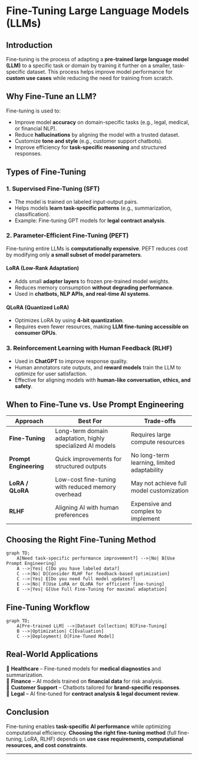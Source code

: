 # Fine-Tuning Large Language Models (LLMs)

## Introduction

Fine-tuning is the process of adapting a **pre-trained large language model (LLM)** to a specific task or domain by training it further on a smaller, task-specific dataset. This process helps improve model performance for **custom use cases** while reducing the need for training from scratch.

## Why Fine-Tune an LLM?

Fine-tuning is used to:

- Improve model **accuracy** on domain-specific tasks (e.g., legal, medical, or financial NLP).
- Reduce **hallucinations** by aligning the model with a trusted dataset.
- Customize **tone and style** (e.g., customer support chatbots).
- Improve efficiency for **task-specific reasoning** and structured responses.

## Types of Fine-Tuning

### 1. **Supervised Fine-Tuning (SFT)**

- The model is trained on labeled input-output pairs.
- Helps models **learn task-specific patterns** (e.g., summarization, classification).
- Example: Fine-tuning GPT models for **legal contract analysis**.

### 2. **Parameter-Efficient Fine-Tuning (PEFT)**

Fine-tuning entire LLMs is **computationally expensive**. PEFT reduces cost by modifying only **a small subset of model parameters**.

#### **LoRA (Low-Rank Adaptation)**

- Adds small **adapter layers** to frozen pre-trained model weights.
- Reduces memory consumption **without degrading performance**.
- Used in **chatbots, NLP APIs, and real-time AI systems**.

#### **QLoRA (Quantized LoRA)**

- Optimizes LoRA by using **4-bit quantization**.
- Requires even fewer resources, making **LLM fine-tuning accessible on consumer GPUs**.

### 3. **Reinforcement Learning with Human Feedback (RLHF)**

- Used in **ChatGPT** to improve response quality.
- Human annotators rate outputs, and **reward models** train the LLM to optimize for user satisfaction.
- Effective for aligning models with **human-like conversation, ethics, and safety**.

## When to Fine-Tune vs. Use Prompt Engineering

| **Approach** | **Best For** | **Trade-offs** |
|-------------|-------------|---------------|
| **Fine-Tuning** | Long-term domain adaptation, highly specialized AI models | Requires large compute resources |
| **Prompt Engineering** | Quick improvements for structured outputs | No long-term learning, limited adaptability |
| **LoRA / QLoRA** | Low-cost fine-tuning with reduced memory overhead | May not achieve full model customization |
| **RLHF** | Aligning AI with human preferences | Expensive and complex to implement |

## Choosing the Right Fine-Tuning Method

``` mermaid
graph TD;
    A[Need task-specific performance improvement?] -->|No| B[Use Prompt Engineering]
    A -->|Yes| C[Do you have labeled data?]
    C -->|No| D[Consider RLHF for feedback-based optimization]
    C -->|Yes| E[Do you need full model updates?]
    E -->|No| F[Use LoRA or QLoRA for efficient fine-tuning]
    E -->|Yes| G[Use Full Fine-Tuning for maximal adaptation]
```

## Fine-Tuning Workflow

``` mermaid
graph TD;
    A[Pre-trained LLM] -->|Dataset Collection| B[Fine-Tuning]
    B -->|Optimization| C[Evaluation]
    C -->|Deployment| D[Fine-Tuned Model]
```

## Real-World Applications

🔹 **Healthcare** – Fine-tuned models for **medical diagnostics** and summarization.  
🔹 **Finance** – AI models trained on **financial data** for risk analysis.  
🔹 **Customer Support** – Chatbots tailored for **brand-specific responses**.  
🔹 **Legal** – AI fine-tuned for **contract analysis & legal document review**.  

## Conclusion

Fine-tuning enables **task-specific AI performance** while optimizing computational efficiency. **Choosing the right fine-tuning method** (full fine-tuning, LoRA, RLHF) depends on **use case requirements, computational resources, and cost constraints**.

---
